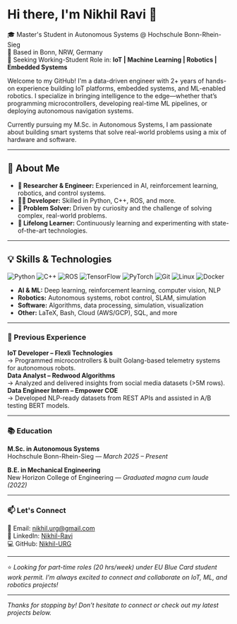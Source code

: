 # Hi there, I'm Nikhil Ravi 👋

🎓 Master's Student in Autonomous Systems @ Hochschule Bonn-Rhein-Sieg  
📍 Based in Bonn, NRW, Germany  
💼 Seeking Working-Student Role in: **IoT | Machine Learning | Robotics | Embedded Systems**


Welcome to my GitHub! I'm a data-driven engineer with 2+ years of hands-on experience building IoT platforms, embedded systems, and ML-enabled robotics. I specialize in bringing intelligence to the edge—whether that’s programming microcontrollers, developing real-time ML pipelines, or deploying autonomous navigation systems.

Currently pursuing my M.Sc. in Autonomous Systems, I am passionate about building smart systems that solve real-world problems using a mix of hardware and software.

---

## 🚀 About Me

- **🔬 Researcher & Engineer:** Experienced in AI, reinforcement learning, robotics, and control systems.
- **👨‍💻 Developer:** Skilled in Python, C++, ROS, and more.
- **🎯 Problem Solver:** Driven by curiosity and the challenge of solving complex, real-world problems.
- **🌱 Lifelong Learner:** Continuously learning and experimenting with state-of-the-art technologies.

---

## 💡 Skills & Technologies

![Python](https://img.shields.io/badge/-Python-3776AB?logo=python&logoColor=fff)
![C++](https://img.shields.io/badge/-C++-00599C?logo=cplusplus&logoColor=fff)
![ROS](https://img.shields.io/badge/-ROS-22314E?logo=ros&logoColor=fff)
![TensorFlow](https://img.shields.io/badge/-TensorFlow-FF6F00?logo=tensorflow&logoColor=fff)
![PyTorch](https://img.shields.io/badge/-PyTorch-EE4C2C?logo=pytorch&logoColor=fff)
![Git](https://img.shields.io/badge/-Git-F05032?logo=git&logoColor=fff)
![Linux](https://img.shields.io/badge/-Linux-FCC624?logo=linux&logoColor=333)
![Docker](https://img.shields.io/badge/-Docker-2496ED?logo=docker&logoColor=fff)

- **AI & ML:** Deep learning, reinforcement learning, computer vision, NLP
- **Robotics:** Autonomous systems, robot control, SLAM, simulation
- **Software:** Algorithms, data processing, simulation, visualization
- **Other:** LaTeX, Bash, Cloud (AWS/GCP), SQL, and more

---

### 💼 Previous Experience

**IoT Developer – Flexli Technologies**  
→ Programmed microcontrollers & built Golang-based telemetry systems for autonomous robots.  
**Data Analyst – Redwood Algorithms**  
→ Analyzed and delivered insights from social media datasets (>5M rows).  
**Data Engineer Intern – Empower COE**  
→ Developed NLP-ready datasets from REST APIs and assisted in A/B testing BERT models.

---

### 📚 Education

**M.Sc. in Autonomous Systems**  
Hochschule Bonn-Rhein-Sieg — *March 2025 – Present*  

**B.E. in Mechanical Engineering**  
New Horizon College of Engineering — *Graduated magna cum laude (2022)*

---
### 📫 Let's Connect

📧 Email: [nikhil.urg@gmail.com](mailto:nikhil.urg@gmail.com)  
🔗 LinkedIn: [Nikhil-Ravi](www.linkedin.com/in/nikhil-ravi-6bb7b584)  
💻 GitHub: [Nikhil-URG](https://github.com/Nikhil-URG)

---

⭐ *Looking for part-time roles (20 hrs/week) under EU Blue Card student work permit. I'm always excited to connect and collaborate on IoT, ML, and robotics projects!*

---

_Thanks for stopping by! Don’t hesitate to connect or check out my latest projects below._
